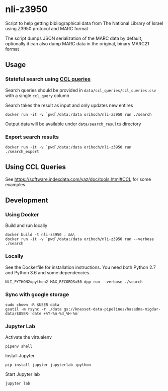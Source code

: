 # nli-z3950

Script to help getting bibliographical data from The National Library of Israel using Z3950 protocol and MARC format

The script dumps JSON serialization of the MARC data by default, optionally it can also dump MARC data in the original, binary MARC21 format


## Usage

### Stateful search using [CCL queries](https://software.indexdata.com/yaz/doc/tools.html#CCL)

Search queries should be provided in `data/ccl_queries/ccl_queries.csv` with a single `ccl_query` column

Search takes the result as input and only updates new entires

```
docker run -it -v `pwd`/data:/data orihoch/nli-z3950 run ./search
```

Output data will be available under `data/search_results` directory

### Export search results

```
docker run -it -v `pwd`/data:/data orihoch/nli-z3950 run ./search_export
```

## Using CCL Queries

See https://software.indexdata.com/yaz/doc/tools.html#CCL for some examples


## Development

### Using Docker

Build and run locally

```
docker build -t nli-z3950 . &&\
docker run -it -v `pwd`/data:/data orihoch/nli-z3950 run --verbose ./search
```

### Locally

See the Dockerfile for installation instructions. You need both Python 2.7 and Python 3.6 and some dependencies.

```
NLI_PYTHON2=python2 MAX_RECORDS=50 dpp run --verbose ./search
```

### Sync with google storage

```
sudo chown -R $USER data
gsutil -m rsync -r ./data gs://knesset-data-pipelines/hasadna-migdar-data/$USER-`date +%Y-%m-%d_%H-%m`
```

### Jupyter Lab

Activate the virtualenv

```
pipenv shell
```

Install Jupyter

```
pip install jupyter jupyterlab ipython
```

Start Jupyter lab

```
jupyter lab
```